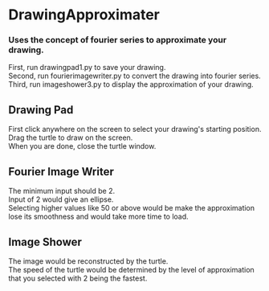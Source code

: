 # DrawingApproximater
### Uses the concept of fourier series to approximate your drawing.
First, run drawingpad1.py to save your drawing.\
Second, run fourierimagewriter.py to convert the drawing into fourier series.\
Third, run imageshower3.py to display the approximation of your drawing.

## Drawing Pad
First click anywhere on the screen to select your drawing's starting position.\
Drag the turtle to draw on the screen.\
When you are done, close the turtle window.

## Fourier Image Writer
The minimum input should be 2.\
Input of 2 would give an ellipse.\
Selecting higher values like 50 or above would be make the approximation lose its smoothness and would take more time to load.

## Image Shower
The image would be reconstructed by the turtle.\
The speed of the turtle would be determined by the level of approximation that you selected with 2 being the fastest.
